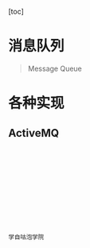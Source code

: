 [toc]

# 消息队列
> Message Queue<br>

# 各种实现
## ActiveMQ








<br><br><br><br><br><br><br><br><br><br>`学自咕泡学院`